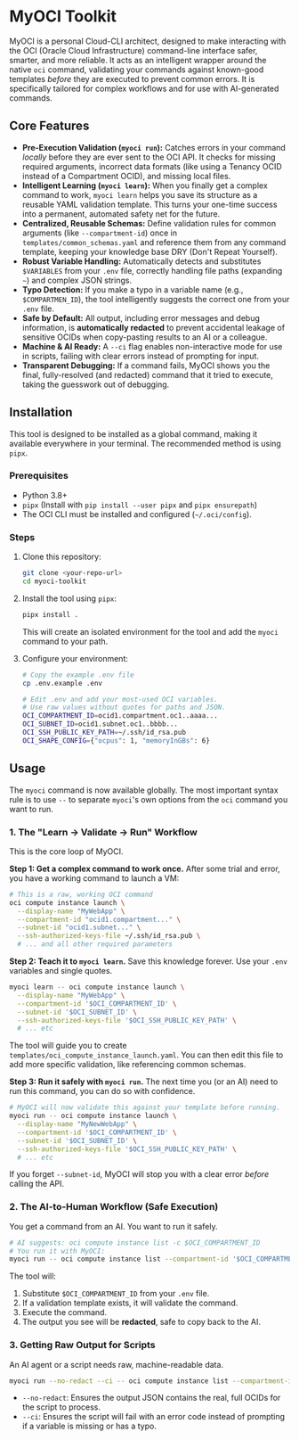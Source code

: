 # MyOCI Toolkit

MyOCI is a personal Cloud-CLI architect, designed to make interacting with the OCI (Oracle Cloud Infrastructure) command-line interface safer, smarter, and more reliable. It acts as an intelligent wrapper around the native `oci` command, validating your commands against known-good templates *before* they are executed to prevent common errors. It is specifically tailored for complex workflows and for use with AI-generated commands.

## Core Features

-   **Pre-Execution Validation (`myoci run`):** Catches errors in your command *locally* before they are ever sent to the OCI API. It checks for missing required arguments, incorrect data formats (like using a Tenancy OCID instead of a Compartment OCID), and missing local files.
-   **Intelligent Learning (`myoci learn`):** When you finally get a complex command to work, `myoci learn` helps you save its structure as a reusable YAML validation template. This turns your one-time success into a permanent, automated safety net for the future.
-   **Centralized, Reusable Schemas:** Define validation rules for common arguments (like `--compartment-id`) once in `templates/common_schemas.yaml` and reference them from any command template, keeping your knowledge base DRY (Don't Repeat Yourself).
-   **Robust Variable Handling:** Automatically detects and substitutes `$VARIABLES` from your `.env` file, correctly handling file paths (expanding `~`) and complex JSON strings.
-   **Typo Detection:** If you make a typo in a variable name (e.g., `$COMPARTMEN_ID`), the tool intelligently suggests the correct one from your `.env` file.
-   **Safe by Default:** All output, including error messages and debug information, is **automatically redacted** to prevent accidental leakage of sensitive OCIDs when copy-pasting results to an AI or a colleague.
-   **Machine & AI Ready:** A `--ci` flag enables non-interactive mode for use in scripts, failing with clear errors instead of prompting for input.
-   **Transparent Debugging:** If a command fails, MyOCI shows you the final, fully-resolved (and redacted) command that it tried to execute, taking the guesswork out of debugging.

## Installation

This tool is designed to be installed as a global command, making it available everywhere in your terminal. The recommended method is using `pipx`.

### Prerequisites
-   Python 3.8+
-   `pipx` (Install with `pip install --user pipx` and `pipx ensurepath`)
-   The OCI CLI must be installed and configured (`~/.oci/config`).

### Steps
1.  Clone this repository:
    ```bash
    git clone <your-repo-url>
    cd myoci-toolkit
    ```

2.  Install the tool using `pipx`:
    ```bash
    pipx install .
    ```
    This will create an isolated environment for the tool and add the `myoci` command to your path.

3.  Configure your environment:
    ```bash
    # Copy the example .env file
    cp .env.example .env

    # Edit .env and add your most-used OCI variables.
    # Use raw values without quotes for paths and JSON.
    OCI_COMPARTMENT_ID=ocid1.compartment.oc1..aaaa...
    OCI_SUBNET_ID=ocid1.subnet.oc1..bbbb...
    OCI_SSH_PUBLIC_KEY_PATH=~/.ssh/id_rsa.pub
    OCI_SHAPE_CONFIG={"ocpus": 1, "memoryInGBs": 6}
    ```

## Usage

The `myoci` command is now available globally. The most important syntax rule is to use `--` to separate `myoci`'s own options from the `oci` command you want to run.

### 1. The "Learn -> Validate -> Run" Workflow

This is the core loop of MyOCI.

**Step 1: Get a complex command to work once.**
After some trial and error, you have a working command to launch a VM:
```bash
# This is a raw, working OCI command
oci compute instance launch \
  --display-name "MyWebApp" \
  --compartment-id "ocid1.compartment..." \
  --subnet-id "ocid1.subnet..." \
  --ssh-authorized-keys-file ~/.ssh/id_rsa.pub \
  # ... and all other required parameters
```

**Step 2: Teach it to `myoci learn`.**
Save this knowledge forever. Use your `.env` variables and single quotes.
```bash
myoci learn -- oci compute instance launch \
  --display-name "MyWebApp" \
  --compartment-id '$OCI_COMPARTMENT_ID' \
  --subnet-id '$OCI_SUBNET_ID' \
  --ssh-authorized-keys-file '$OCI_SSH_PUBLIC_KEY_PATH' \
  # ... etc
```
The tool will guide you to create `templates/oci_compute_instance_launch.yaml`. You can then edit this file to add more specific validation, like referencing common schemas.

**Step 3: Run it safely with `myoci run`.**
The next time you (or an AI) need to run this command, you can do so with confidence.
```bash
# MyOCI will now validate this against your template before running.
myoci run -- oci compute instance launch \
  --display-name "MyNewWebApp" \
  --compartment-id '$OCI_COMPARTMENT_ID' \
  --subnet-id '$OCI_SUBNET_ID' \
  --ssh-authorized-keys-file '$OCI_SSH_PUBLIC_KEY_PATH' \
  # ... etc
```
If you forget `--subnet-id`, MyOCI will stop you with a clear error *before* calling the API.

### 2. The AI-to-Human Workflow (Safe Execution)

You get a command from an AI. You want to run it safely.

```bash
# AI suggests: oci compute instance list -c $OCI_COMPARTMENT_ID
# You run it with MyOCI:
myoci run -- oci compute instance list --compartment-id '$OCI_COMPARTMENT_ID'
```
The tool will:
1.  Substitute `$OCI_COMPARTMENT_ID` from your `.env` file.
2.  If a validation template exists, it will validate the command.
3.  Execute the command.
4.  The output you see will be **redacted**, safe to copy back to the AI.

### 3. Getting Raw Output for Scripts

An AI agent or a script needs raw, machine-readable data.

```bash
myoci run --no-redact --ci -- oci compute instance list --compartment-id '$OCI_COMPARTMENT_ID' --output json
```
-   `--no-redact`: Ensures the output JSON contains the real, full OCIDs for the script to process.
-   `--ci`: Ensures the script will fail with an error code instead of prompting if a variable is missing or has a typo.